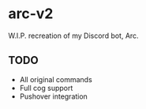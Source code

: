 # arc-v2
W.I.P. recreation of my Discord bot, Arc.

## TODO
- All original commands
- Full cog support
- Pushover integration
